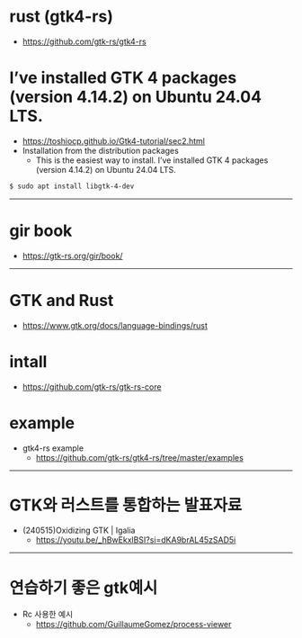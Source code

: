 # rust (gtk4-rs)

- https://github.com/gtk-rs/gtk4-rs


# I’ve installed GTK 4 packages (version 4.14.2) on Ubuntu 24.04 LTS.

- https://toshiocp.github.io/Gtk4-tutorial/sec2.html
- Installation from the distribution packages
  - This is the easiest way to install. I’ve installed GTK 4 packages (version 4.14.2) on Ubuntu 24.04 LTS.

```bash
$ sudo apt install libgtk-4-dev
```

<hr />

# gir book 

- https://gtk-rs.org/gir/book/

<hr>

# GTK and Rust

- https://www.gtk.org/docs/language-bindings/rust

# intall 

- https://github.com/gtk-rs/gtk-rs-core

# example

- gtk4-rs example
  - https://github.com/gtk-rs/gtk4-rs/tree/master/examples

<hr>

# GTK와 러스트를 통합하는 발표자료
- (240515)Oxidizing GTK | Igalia
  - https://youtu.be/_hBwEkxlBSI?si=dKA9brAL45zSAD5i

<hr />

# 연습하기 좋은 gtk예시
- Rc 사용한 예시
  - https://github.com/GuillaumeGomez/process-viewer
